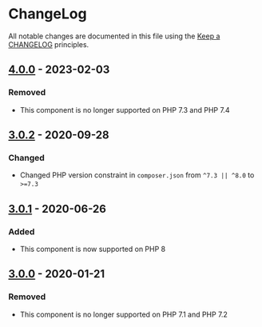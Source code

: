 # ChangeLog

All notable changes are documented in this file using the [Keep a CHANGELOG](https://keepachangelog.com/) principles.

## [4.0.0] - 2023-02-03

### Removed

* This component is no longer supported on PHP 7.3 and PHP 7.4

## [3.0.2] - 2020-09-28

### Changed

* Changed PHP version constraint in `composer.json` from `^7.3 || ^8.0` to `>=7.3`

## [3.0.1] - 2020-06-26

### Added

* This component is now supported on PHP 8

## [3.0.0] - 2020-01-21

### Removed

* This component is no longer supported on PHP 7.1 and PHP 7.2

[4.0.0]: https://github.com/sebastianbergmann/version/compare/3.0.2...main
[3.0.2]: https://github.com/sebastianbergmann/version/compare/3.0.1...3.0.2
[3.0.1]: https://github.com/sebastianbergmann/version/compare/3.0.0...3.0.1
[3.0.0]: https://github.com/sebastianbergmann/version/compare/2.0.1...3.0.0
